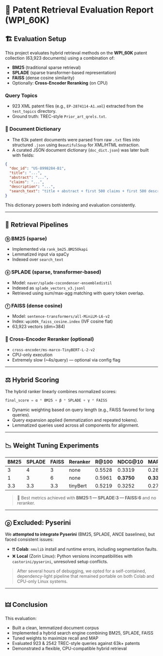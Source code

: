 # 📄 Patent Retrieval Evaluation Report (WPI\_60K)

## 🏗️ Evaluation Setup

This project evaluates hybrid retrieval methods on the **WPI\_60K** patent collection (63,923 documents) using a combination of:

- **BM25** (traditional sparse retrieval)
- **SPLADE** (sparse transformer-based representation)
- **FAISS** (dense cosine similarity)
- Optionally: **Cross-Encoder Reranking** (on CPU)

### Query Topics

- 923 XML patent files (e.g., `EP-2874114-A1.xml`) extracted from the `test_topics` directory.
- Ground truth: TREC-style `Prior_art_qrels.txt`.

### 📖 Document Dictionary

- The 63k patent documents were parsed from raw `.txt` files into structured `.json` using `BeautifulSoup` for XML/HTML extraction.
- A curated JSON document dictionary (`doc_dict.json`) was later built with fields:

```json
{
  "doc_id": "US-8998284-B1",
  "title": "...",
  "abstract": "...",
  "claims": "...",
  "description": "...",
  "search_text": "title + abstract + first 500 claims + first 500 description words"
}
```

This dictionary powers both indexing and evaluation consistently.

---

## 🔭 Retrieval Pipelines

### ⓑ BM25 (sparse)

- Implemented via `rank_bm25.BM25Okapi`
- Lemmatized input via spaCy
- Indexed over `search_text`

### ⓢ SPLADE (sparse, transformer-based)

- Model: `naver/splade-cocondenser-ensembledistil`
- Indexed as `splade_vectors_v3.jsonl`
- Retrieved using sum/max-agg matching with query token overlap.

### ⓕ FAISS (dense cosine)

- Model: `sentence-transformers/all-MiniLM-L6-v2`
- Index: `wpi60k_faiss_cosine.index` (IVF cosine flat)
- 63,923 vectors (dim=384)

### 🔰 Cross-Encoder Reranker (optional)

- `cross-encoder/ms-marco-TinyBERT-L-2-v2`
- CPU-only execution
- Extremely slow (\~4s/query) — optional via config flag

---

## ⚖️ Hybrid Scoring

The hybrid ranker linearly combines normalized scores:

```python
final_score = α * BM25 + β * SPLADE + γ * FAISS
```

- Dynamic weighting based on query length (e.g., FAISS favored for long queries).
- Query expansion applied (lemmatization and repeated tokens).
- Lemmatized queries used across all components for alignment.

---

## 📉 Weight Tuning Experiments

| BM25 | SPLADE | FAISS | Reranker  | R\@100 | NDCG\@10   | MAP\@1000  |
| ---- | ------ | ----- | --------- | ------ | ---------- | ---------- |
| 3    | 4      | 3     | none      | 0.5528 | 0.3319     | 0.2828     |
| 1    | 3      | 6     | none      | 0.5961 | **0.3750** | **0.3324** |
| 3.3  | 3.3    | 3.3   | tinyBert  | 0.5219 | 0.3252     | 0.2770     |

> 📣 Best metrics achieved with **BM25:1 — SPLADE:3 — FAISS:6** and no reranker.

---

## ⓟ️ Excluded: Pyserini 

We **attempted to integrate Pyserini** (BM25, SPLADE, ANCE baselines), but faced consistent issues:

- ❗❗ **Colab**: `nmslib` install and runtime errors, including segmentation faults.
- ❌ **Local** (Zorin Linux): Python versions incompatibilities with `castorini/pyserini`, unresolved setup conflicts.

> After several hours of debugging, we opted for a self-contained, dependency-light pipeline that remained portable on both Colab and CPU-only Linux systems.

---

## 🜲 Conclusion

This evaluation:

- Built a clean, lemmatized document corpus
- Implemented a hybrid search engine combining BM25, SPLADE, FAISS
- Tuned weights to maximize recall and MAP
- Evaluated 923 & 2542 TREC-style queries against 63k+ patents
- Demonstrated a flexible, CPU-compatible hybrid retrieval 

